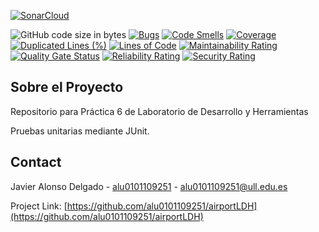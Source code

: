<!-- SHIELDS -->

[![SonarCloud](https://sonarcloud.io/images/project_badges/sonarcloud-orange.svg)](https://sonarcloud.io/dashboard?id=alu0101109251_airportLDH)

![GitHub code size in bytes](https://img.shields.io/github/languages/code-size/alu0101109251/airportLDH)
[![Bugs](https://sonarcloud.io/api/project_badges/measure?project=alu0101109251_airportLDH&metric=bugs)](https://sonarcloud.io/dashboard?id=alu0101109251_airportLDH)
[![Code Smells](https://sonarcloud.io/api/project_badges/measure?project=alu0101109251_airportLDH&metric=code_smells)](https://sonarcloud.io/dashboard?id=alu0101109251_airportLDH)
[![Coverage](https://sonarcloud.io/api/project_badges/measure?project=alu0101109251_airportLDH&metric=coverage)](https://sonarcloud.io/dashboard?id=alu0101109251_airportLDH)
[![Duplicated Lines (%)](https://sonarcloud.io/api/project_badges/measure?project=alu0101109251_airportLDH&metric=duplicated_lines_density)](https://sonarcloud.io/dashboard?id=alu0101109251_airportLDH)
[![Lines of Code](https://sonarcloud.io/api/project_badges/measure?project=alu0101109251_airportLDH&metric=ncloc)](https://sonarcloud.io/dashboard?id=alu0101109251_airportLDH)
[![Maintainability Rating](https://sonarcloud.io/api/project_badges/measure?project=alu0101109251_airportLDH&metric=sqale_rating)](https://sonarcloud.io/dashboard?id=alu0101109251_airportLDH)
[![Quality Gate Status](https://sonarcloud.io/api/project_badges/measure?project=alu0101109251_airportLDH&metric=alert_status)](https://sonarcloud.io/dashboard?id=alu0101109251_airportLDH)
[![Reliability Rating](https://sonarcloud.io/api/project_badges/measure?project=alu0101109251_airportLDH&metric=reliability_rating)](https://sonarcloud.io/dashboard?id=alu0101109251_airportLDH)
[![Security Rating](https://sonarcloud.io/api/project_badges/measure?project=alu0101109251_airportLDH&metric=security_rating)](https://sonarcloud.io/dashboard?id=alu0101109251_airportLDH)

<!-- ABOUT -->
## Sobre el Proyecto
Repositorio para Práctica 6 de Laboratorio de Desarrollo y Herramientas

Pruebas unitarias mediante JUnit.

<!-- CONTACT -->
## Contact

Javier Alonso Delgado - [alu0101109251](https://github.com/alu0101109251) - alu0101109251@ull.edu.es

Project Link: [https://github.com/alu0101109251/airportLDH](https://github.com/alu0101109251/airportLDH)
